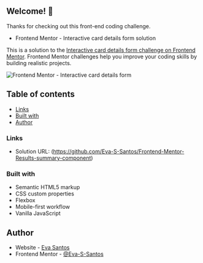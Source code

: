 ## Welcome! 👋

Thanks for checking out this front-end coding challenge.

- Frontend Mentor - Interactive card details form solution

This is a solution to the [Interactive card details form challenge on Frontend Mentor](https://www.frontendmentor.io/challenges/interactive-card-details-form-XpS8cKZDWw). Frontend Mentor challenges help you improve your coding skills by building realistic projects.

![Frontend Mentor - Interactive card details form](https://user-images.githubusercontent.com/125904295/221328360-3e635a1f-8ea2-49b7-b7a5-030ed813b061.jpg)

## Table of contents

- [Links](#links)
- [Built with](#built-with)
- [Author](#author)

### Links

- Solution URL: (https://github.com/Eva-S-Santos/Frontend-Mentor-Results-summary-component)

### Built with

- Semantic HTML5 markup
- CSS custom properties
- Flexbox
- Mobile-first workflow
- Vanilla JavaScript

## Author

- Website - [Eva Santos](https://github.com/Eva-S-Santos)
- Frontend Mentor - [@Eva-S-Santos](https://www.frontendmentor.io/profile/Eva-S-Santos)
